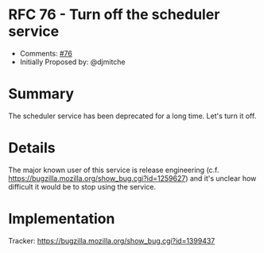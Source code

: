# RFC 76 - Turn off the scheduler service
* Comments: [#76](https://github.com/taskcluster/taskcluster-rfcs/pull/76)
* Initially Proposed by: @djmitche

# Summary

The scheduler service has been deprecated for a long time.
Let's turn it off.

# Details

The major known user of this service is release engineering (c.f. https://bugzilla.mozilla.org/show_bug.cgi?id=1259627) and it's unclear how difficult it would be to stop using the service.

# Implementation

Tracker: https://bugzilla.mozilla.org/show_bug.cgi?id=1399437
